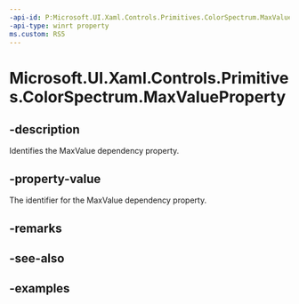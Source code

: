 ```yaml
---
-api-id: P:Microsoft.UI.Xaml.Controls.Primitives.ColorSpectrum.MaxValueProperty
-api-type: winrt property
ms.custom: RS5
---
```

<!-- Property syntax.
public DependencyProperty MaxValueProperty { get; }
-->

# Microsoft.UI.Xaml.Controls.Primitives.ColorSpectrum.MaxValueProperty


## -description

Identifies the MaxValue dependency property.


## -property-value

The identifier for the MaxValue dependency property.


## -remarks


## -see-also


## -examples


